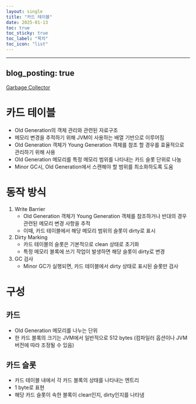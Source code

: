 ```yaml
---
layout: single
title: "카드 테이블"
date: 2025-01-13
toc: true
toc_sticky: true
toc_label: "목차"
toc_icon: "list"
---
```

---
blog_posting: true
---
[Garbage Collector](Develop/CS/Garbage%20Collector/Garbage%20Collector.md)
# 카드 테이블
- Old Generation의 객체 관리와 관련된 자료구조
- 메모리 변경을 추적하기 위해 JVM이 사용하는 배열 기반으로 이루어짐
- Old Generation 객체가 Young Generation 객체를 참조 할 경우를 효율적으로 관리하기 위해 사용
- Old Generation 메모리를 특정 메모리 범위를 나타내는 카드 슬롯 단위로 나눔
- Minor GC시, Old Generation에서 스캔해야 할 범위를 최소화하도록 도움
# 동작 방식
1. Write Barrier
	- Old Generation 객체가 Young Generation 객체를 참조하거나 반대의 경우 관련된 메모리 변경 사항을 추적
	- 이때, 카드 테이블에서 해당 메모리 범위의 슬롯이 dirty로 표시
2. Dirty Marking
	- 카드 테이블의 슬롯은 기본적으로 clean 상태로 초기화
	- 특정 메모리 블록에 쓰기 작업이 발생하면 해당 슬롯이 dirty로 변경
3. GC 검사
	- Minor GC가 실행되면, 카드 테이블에서 dirty 상태로 표시된 슬롯만 검사
# 구성
## 카드
- Old Generation 메모리를 나누는 단위
- 한 카드 블록의 크기는 JVM에서 일반적으로 512 bytes (컴파일러 옵션이나 JVM 버전에 따라 조정될 수 있음)
## 카드 슬롯
- 카드 테이블 내에서 각 카드 블록의 상태를 나타내는 엔트리
- 1 byte로 표현
- 해당 카드 슬롯이 속한 블록이 clean인지, dirty인지를 나타냄